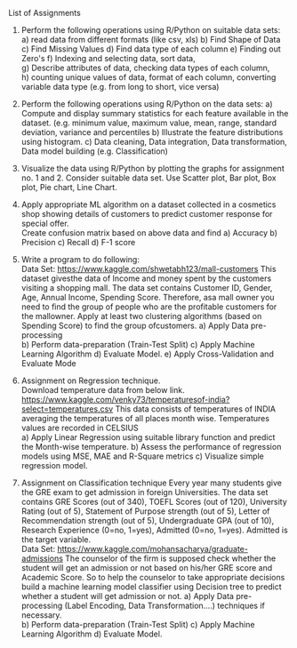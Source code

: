 List of Assignments
1. Perform the following operations using R/Python on suitable data sets: 
a) read data from different formats (like csv, xls) 
b) Find Shape of Data 
c) Find Missing Values 
d) Find data type of each column 
e) Finding out Zero's 
f) Indexing and selecting data, sort data,  
g) Describe attributes of data, checking data types of each column,  
h) counting unique values of data, format of each column, converting variable data type (e.g. 
from long to short, vice versa) 
 
2. Perform the following operations using R/Python on the data sets: 
a) Compute and display summary statistics for each feature available in the dataset. (e.g. 
minimum value, maximum value, mean, range, standard deviation, variance and 
percentiles 
b) Illustrate the feature distributions using histogram. 
c) Data cleaning, Data integration, Data transformation, Data model building (e.g. 
Classification)  
 
3. Visualize the data using R/Python by plotting the graphs for assignment no. 1 and 2. Consider 
suitable data set. Use Scatter plot, Bar plot, Box plot, Pie chart, Line Chart. 
 
4. Apply appropriate ML algorithm on a dataset collected in a cosmetics shop showing details of 
customers to predict customer response for special offer.  
Create confusion matrix based on above data and find 
a) Accuracy 
b) Precision 
c) Recall 
d) F-1 score 
 
5. Write a program to do following:  
Data Set: https://www.kaggle.com/shwetabh123/mall-customers 
This dataset givesthe data of Income and money spent by the customers visiting a shopping 
mall. 
The data set contains Customer ID, Gender, Age, Annual Income, Spending Score. Therefore, 
asa mall owner you need to find the group of people who are the profitable customers for the 
mallowner. Apply at least two clustering algorithms (based on Spending Score) to find the 
group ofcustomers. 
a) Apply Data pre-processing  
b) Perform data-preparation (Train-Test Split) 
c) Apply Machine Learning Algorithm
d) Evaluate Model. 
e) Apply Cross-Validation and Evaluate Mode 
 
6. Assignment on Regression technique.  
Download temperature data from below link. 
https://www.kaggle.com/venky73/temperaturesof-india?select=temperatures.csv 
This data consists of temperatures of INDIA averaging the temperatures of all places month 
wise. Temperatures values are recorded in CELSIUS  
a) Apply Linear Regression using suitable library function and predict the Month-wise 
temperature. 
b) Assess the performance of regression models using MSE, MAE and R-Square metrics 
c) Visualize simple regression model. 
 
7. Assignment on Classification technique 
Every year many students give the GRE exam to get admission in foreign Universities. The 
data set contains GRE Scores (out of 340), TOEFL Scores (out of 120), University Rating 
(out of 5), Statement of Purpose strength (out of 5), Letter of Recommendation strength (out 
of 5), Undergraduate GPA (out of 10), Research Experience (0=no, 1=yes), Admitted (0=no, 
1=yes). Admitted is the target variable.  
Data Set: https://www.kaggle.com/mohansacharya/graduate-admissions 
The counselor of the firm is supposed check whether the student will get an admission or not 
based on his/her GRE score and Academic Score. So to help the counselor to take appropriate 
decisions build a machine learning model classifier using Decision tree to predict whether a 
student will get admission or not. 
a) Apply Data pre-processing (Label Encoding, Data Transformation….) techniques if 
necessary.  
b) Perform data-preparation (Train-Test Split) 
c) Apply Machine Learning Algorithm 
d) Evaluate Model. 
